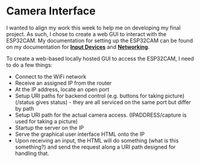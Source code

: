# Camera Interface

I wanted to align my work this week to help me on developing my final project. As such, I chose to create a web GUI to interact with the ESP32CAM. My documentation for setting up the ESP32CAM can be found on my documentation for <a href="https://fabacademy.org/2024/labs/charlotte/students/richard-shan/lessons/week11/cameraFRT/">**Input Devices**</a> and <a href="https://fabacademy.org/2024/labs/charlotte/students/richard-shan/lessons/week13/networking/">**Networking**</a>. 

To create a web-based locally hosted GUI to access the ESP32CAM, I need to do a few things:

 - Connect to the WiFi network
 - Receive an assigned IP from the router
 - At the IP address, locate an open port
 - Setup URI paths for backend control (e.g. buttons for taking picture) (/status gives status) - they are all serviced on the same port but differ by path
 - Setup URI path for the actual camera access. (IPADDRESS/capture is used for taking a picture)
 - Startup the server on the IP
 - Serve the graphical user interface HTML onto the IP
 - Upon receiving an input, the HTML will do something (what is this something?) and send the request along a URI path designed for handling that.

